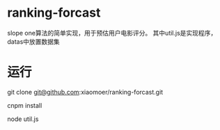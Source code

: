 # ranking-forcast
slope one算法的简单实现，用于预估用户电影评分。
其中util.js是实现程序，datas中放置数据集

# 运行

git clone git@github.com:xiaomoer/ranking-forcast.git

cnpm install 

node util.js
